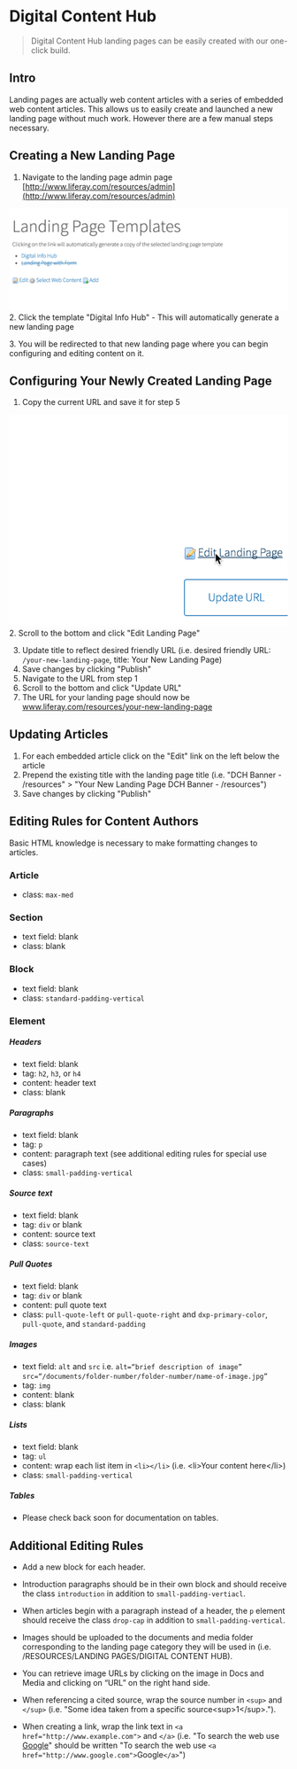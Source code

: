 # Digital Content Hub
> Digital Content Hub landing pages can be easily created with our one-click build.

## Intro
Landing pages are actually web content articles with a series of embedded web content articles. This allows us to easily create and launched a new landing page without much work. However there are a few manual steps necessary.

## Creating a New Landing Page
1. Navigate to the landing page admin page [http://www.liferay.com/resources/admin](http://www.liferay.com/resources/admin)

<div class="screenshot-block">
	<img src="digital-content-hub-create.png" />
	2. Click the template "Digital Info Hub" - This will automatically generate a new landing page 	
</div>

3.&nbsp;You will be redirected to that new landing page where you can begin configuring and editing content on it.

## Configuring Your Newly Created Landing Page
1. Copy the current URL and save it for step 5

<div class="screenshot-block">
	<img src="digital-content-hub-edit.png" />
	2. Scroll to the bottom and click "Edit Landing Page"
</div>

3. Update title to reflect desired friendly URL (i.e. desired friendly URL: `/your-new-landing-page`, title: Your New Landing Page)
4. Save changes by clicking "Publish"
5. Navigate to the URL from step 1
6. Scroll to the bottom and click "Update URL"
7. The URL for your landing page should now be www.liferay.com/resources/your-new-landing-page

## Updating Articles
1. For each embedded article click on the "Edit" link on the left below the article
2. Prepend the existing title with the landing page title (i.e. "DCH Banner - /resources" > "Your New Landing Page DCH Banner - /resources")
3. Save changes by clicking "Publish"

## Editing Rules for Content Authors
Basic HTML knowledge is necessary to make formatting changes to articles.

### Article
- class: `max-med`

### Section
- text field: blank
- class: blank

### Block
- text field: blank
- class: `standard-padding-vertical`

### Element
##### Headers
- text field: blank
- tag: `h2`, `h3`, or `h4`
- content: header text
- class: blank

##### Paragraphs
- text field: blank
- tag: `p`
- content: paragraph text (see additional editing rules for special use cases)
- class: `small-padding-vertical`

##### Source text
- text field: blank
- tag: `div` or blank
- content: source text
- class: `source-text`

##### Pull Quotes
- text field: blank
- tag: `div` or blank
- content: pull quote text
- class: `pull-quote-left` or `pull-quote-right` and `dxp-primary-color`, `pull-quote`, and `standard-padding`

##### Images
- text field: `alt` and `src` i.e. `alt=“brief description of image” src=“/documents/folder-number/folder-number/name-of-image.jpg”`
- tag: `img`
- content: blank
- class: blank

##### Lists
- text field: blank
- tag: `ul`
- content: wrap each list item in `<li></li>` (i.e. \<li\>Your content here\</li\>)
- class: `small-padding-vertical`

##### Tables
- Please check back soon for documentation on tables.


## Additional Editing Rules
- Add a new block for each header.

- Introduction paragraphs should be in their own block and should receive the class `introduction` in addition to `small-padding-vertiacl`.

- When articles begin with a paragraph instead of a header, the `p` element should receive the class `drop-cap` in addition to `small-padding-vertical`.

- Images should be uploaded to the documents and media folder corresponding to the landing page category they will be used in (i.e. /RESOURCES/LANDING PAGES/DIGITAL CONTENT HUB).

- You can retrieve image URLs by clicking on the image in Docs and Media and clicking on “URL” on the right hand side.

- When referencing a cited source, wrap the source number in `<sup>` and `</sup>` (i.e. "Some idea taken from a specific source\<sup\>1\</sup\>.").

- When creating a link, wrap the link text in `<a href="http://www.example.com">` and `</a>` (i.e. "To search the web use [Google](http://www.google.com)" should be written "To search the web use `<a href="http://www.google.com">`Google`</a>`")